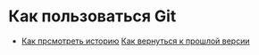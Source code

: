 # Как пользоваться Git
- [Как прсмотреть историю](./log_help.md)
[Как вернуться к прошлой версии](./reset_help.md)
